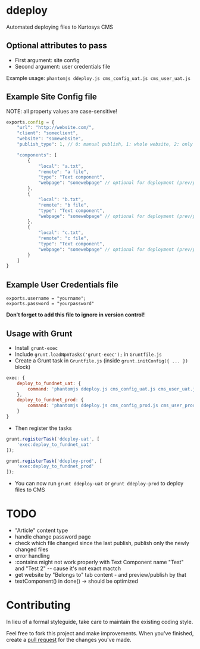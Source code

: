 ddeploy
=======

Automated deploying files to Kurtosys CMS


Optional attributes to pass
---------------------------

-  First argument: site config
-  Second argument: user credentials file

Example usage: `phantomjs ddeploy.js cms_config_uat.js cms_user_uat.js`


Example Site Config file
------------------------

NOTE: all property values are case-sensitive!

```javascript
exports.config = {
	"url": "http://website.com/",
	"client": "someclient",
	"website": "somewebsite",
	"publish_type": 1, // 0: manual publish, 1: whole website, 2: only changed web pages

	"components": [
		{
			"local": "a.txt",
			"remote": "a file",
			"type": "Text component",
			"webpage": "somewebpage" // optional for deployment (prev/publish)
		},
		{
			"local": "b.txt",
			"remote": "b file",
			"type": "Text component",
			"webpage": "somewebpage" // optional for deployment (prev/publish)
		},
		{
			"local": "c.txt",
			"remote": "c file",
			"type": "Text component",
			"webpage": "somewebpage" // optional for deployment (prev/publish)
		}
	]
}
```



Example User Credentials file
-----------------------------
	exports.username = "yourname";
	exports.password = "yourpassword"


__Don't forget to add this file to ignore in version control!__

Usage with Grunt
----------------
-  Install `grunt-exec`
-  Include `grunt.loadNpmTasks('grunt-exec');` in `Gruntfile.js`
-  Create a Grunt task in `Gruntfile.js` (inside `grunt.initConfig({ ... })` block)

```javascript
exec: {
	deploy_to_fundnet_uat: {
		command: 'phantomjs ddeploy.js cms_config_uat.js cms_user_uat.js'
	},
	deploy_to_fundnet_prod: {
		command: 'phantomjs ddeploy.js cms_config_prod.js cms_user_prod.js'
	}
}
```

-  Then register the tasks

```javascript
grunt.registerTask('ddeploy-uat', [
	'exec:deploy_to_fundnet_uat'
]);

grunt.registerTask('ddeploy-prod', [
	'exec:deploy_to_fundnet_prod'
]);
```

-  You can now run `grunt ddeploy-uat` or `grunt ddeploy-prod` to deploy files to CMS



TODO
====
-  "Article" content type
-  handle change password page
-  check which file changed since the last publish, publish only the newly changed files
-  error handling
-  :contains might not work properly with Text Component name "Test" and "Test 2" -- cause it's not exact mactch
-  get website by "Belongs to" tab content - and preview/publish by that
-  textComponent() in done() -> should be optimized


Contributing
============

In lieu of a formal styleguide, take care to maintain the existing coding style.

Feel free to fork this project and make improvements. When you've finished, create a [pull request](https://help.github.com/articles/using-pull-requests) for the changes you've made.


